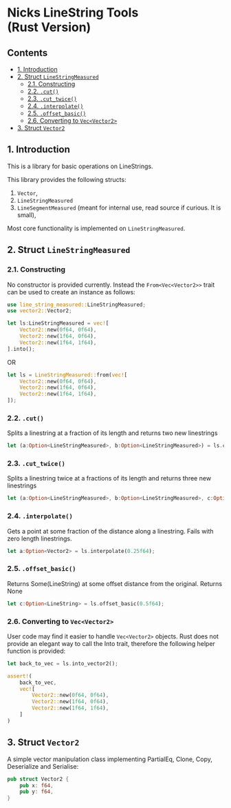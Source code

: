 # Nicks LineString Tools<br>(Rust Version) <!-- omit in toc -->

## Contents <!-- omit in toc -->

- [1. Introduction](#1-introduction)
- [2. Struct `LineStringMeasured`](#2-struct-linestringmeasured)
	- [2.1. Constructing](#21-constructing)
	- [2.2. `.cut()`](#22-cut)
	- [2.3. `.cut_twice()`](#23-cut_twice)
	- [2.4. `.interpolate()`](#24-interpolate)
	- [2.5. `.offset_basic()`](#25-offset_basic)
	- [2.6. Converting to `Vec<Vector2>`](#26-converting-to-vecvector2)
- [3. Struct `Vector2`](#3-struct-vector2)

## 1. Introduction

This is a library for basic operations on LineStrings.

This library provides the following structs:

1. `Vector`,
1. `LineStringMeasured`
1. `LineSegmentMeasured` (meant for internal use, read source if curious. It is small),


Most core functionality is implemented on `LineStringMeasured`.

## 2. Struct `LineStringMeasured`

### 2.1. Constructing

No constructor is provided currently. Instead the `From<Vec<Vector2>>` trait can be used to create an instance as follows:

```rust
use line_string_measured::LineStringMeasured;
use vector2::Vector2;

let ls:LineStringMeasured = vec![
	Vector2::new(0f64, 0f64),
	Vector2::new(1f64, 0f64),
	Vector2::new(1f64, 1f64),
].into();
```

OR

```rust
let ls = LineStringMeasured::from(vec![
	Vector2::new(0f64, 0f64),
	Vector2::new(1f64, 0f64),
	Vector2::new(1f64, 1f64),
]);
```

### 2.2. `.cut()`

Splits a linestring at a fraction of its length and returns two new linestrings

```rust
let (a:Option<LineStringMeasured>, b:Option<LineStringMeasured>) = ls.cut(0.25f64);
```

### 2.3. `.cut_twice()`

Splits a linestring twice at a fractions of its length and returns three new linestrings

```rust
let (a:Option<LineStringMeasured>, b:Option<LineStringMeasured>, c:Option<LineStringMeasured>) = ls.cut(0.25f64, 0.66f64);
```

### 2.4. `.interpolate()`

Gets a point at some fraction of the distance along a linestring. Fails with zero length linestrings.

```rust
let a:Option<Vector2> = ls.interpolate(0.25f64);
```

### 2.5. `.offset_basic()`

Returns Some(LineString) at some offset distance from the original. Returns None

```rust
let c:Option<LineString> = ls.offset_basic(0.5f64);
```

### 2.6. Converting to `Vec<Vector2>`

User code may find it easier to handle `Vec<Vector2>` objects.
Rust does not provide an elegant way to call the Into trait, therefore the following helper function is provided:

```rust
let back_to_vec = ls.into_vector2();

assert!(
	back_to_vec,
	vec![
		Vector2::new(0f64, 0f64),
		Vector2::new(1f64, 0f64),
		Vector2::new(1f64, 1f64),
	]
)
```

## 3. Struct `Vector2`

A simple vector manipulation class implementing PartialEq, Clone, Copy, Deserialize and Serialise:

```rust
pub struct Vector2 {
	pub x: f64,
	pub y: f64,
}
```
